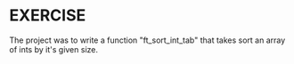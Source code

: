 # EXERCISE

The project was to write a function "ft_sort_int_tab" that takes sort an array of ints by it's given size.